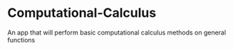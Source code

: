 # Computational-Calculus
An app that will perform basic computational calculus methods on general functions
